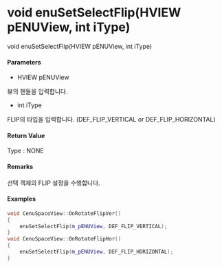 # void enuSetSelectFlip\(HVIEW pENUView, int iType\)

void enuSetSelectFlip\(HVIEW pENUView, int iType\)

#### Parameters

* HVIEW pENUView

뷰의 핸들을 입력합니다.

* int iType

FLIP의 타입을 입력합니다. \(DEF\_FLIP\_VERTICAL or DEF\_FLIP\_HORIZONTAL\)

#### Return Value

Type : NONE

#### Remarks

선택 객체의 FLIP 설정을 수행합니다.

#### Examples

```cpp
void CenuSpaceView::OnRotateFlipVer()
{
	enuSetSelectFlip(m_pENUView, DEF_FLIP_VERTICAL);
}
void CenuSpaceView::OnRotateFlipHor()
{
	enuSetSelectFlip(m_pENUView, DEF_FLIP_HORIZONTAL);
}
```



